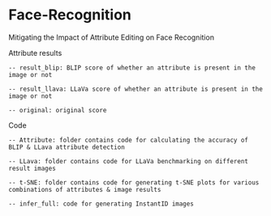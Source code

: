 # Face-Recognition
Mitigating the Impact of Attribute Editing on Face Recognition


Attribute results

    -- result_blip: BLIP score of whether an attribute is present in the image or not

    -- result_llava: LLaVa score of whether an attribute is present in the image or not

    -- original: original score

Code

    -- Attribute: folder contains code for calculating the accuracy of BLIP & LLava attribute detection

    -- LLava: folder contains code for LLaVa benchmarking on different result images

    -- t-SNE: folder contains code for generating t-SNE plots for various combinations of attributes & image results

    -- infer_full: code for generating InstantID images
        
